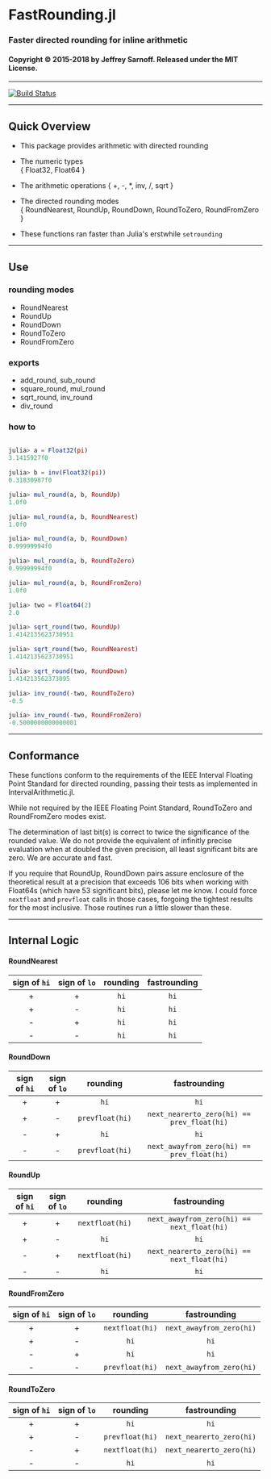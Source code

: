 # FastRounding.jl
### Faster directed rounding for inline arithmetic


#### Copyright © 2015-2018 by Jeffrey Sarnoff.  Released under the MIT License.

-----

[![Build Status](https://travis-ci.org/JeffreySarnoff/FastRounding.jl.svg?branch=master)](https://travis-ci.org/JeffreySarnoff/FastRounding.jl)

-----


## Quick Overview

* This package provides arithmetic with directed rounding

* The numeric types    
  { Float32, Float64 }
  
* The arithmetic operations
  { +, -, *, inv, /, sqrt }     

* The directed rounding modes    
  { RoundNearest, RoundUp, RoundDown, RoundToZero, RoundFromZero }
  
* These functions ran faster than Julia's erstwhile `setrounding`

-------

## Use

### rounding modes

- RoundNearest
- RoundUp
- RoundDown
- RoundToZero
- RoundFromZero

### exports

- add_round, sub_round
- square_round, mul_round
- sqrt_round, inv_round
- div_round

### how to

```julia

julia> a = Float32(pi)
3.1415927f0

julia> b = inv(Float32(pi))
0.31830987f0

julia> mul_round(a, b, RoundUp)
1.0f0

julia> mul_round(a, b, RoundNearest)
1.0f0

julia> mul_round(a, b, RoundDown)
0.99999994f0

julia> mul_round(a, b, RoundToZero)
0.99999994f0

julia> mul_round(a, b, RoundFromZero)
1.0f0

julia> two = Float64(2)
2.0

julia> sqrt_round(two, RoundUp)
1.4142135623730951

julia> sqrt_round(two, RoundNearest)
1.4142135623730951

julia> sqrt_round(two, RoundDown)
1.414213562373095

julia> inv_round(-two, RoundToZero)
-0.5

julia> inv_round(-two, RoundFromZero)
-0.5000000000000001
```

-------

## Conformance

These functions conform to the requirements of the IEEE Interval Floating Point Standard
for directed rounding, passing their tests as implemented in IntervalArithmetic.jl.

While not required by the IEEE Floating Point Standard, RoundToZero and RoundFromZero modes exist.

The determination of last bit(s) is correct to twice the significance of the rounded value.
We do not provide the equivalent of infinitly precise evaluation when at doubled the given
precision, all least significant bits are zero.  We are accurate and fast.

If you require that RoundUp, RoundDown pairs assure enclosure of the theoretical result
at a precision that exceeds 106 bits when working with Float64s (which have 53 significant bits),
please let me know.  I could force `nextfloat` and `prevfloat` calls in those cases, forgoing
the tightest results for the most inclusive.  Those routines run a little slower than these.

-------

## Internal Logic

#### RoundNearest

| sign of `hi` | sign of `lo` | rounding | fastrounding |
|:--:|:--:|:--:|:--:|
| +  | +   | `hi`  | `hi` |
| +  | -   | `hi`  | `hi` |
| -  | +   | `hi`  | `hi` |
| -  | -   | `hi`  | `hi` |

#### RoundDown

| sign of `hi` | sign of `lo` | rounding | fastrounding |
|:--:|:--:|:--:|:--:|
| +  | +   | `hi` | `hi` |
| +  | -   | `prevfloat(hi)`  | `next_nearerto_zero(hi) == prev_float(hi)` |
| -  | +   | `hi`  | `hi` |
| -  | -   | `prevfloat(hi)`  | `next_awayfrom_zero(hi) == prev_float(hi)` |

#### RoundUp

| sign of `hi` | sign of `lo` | rounding | fastrounding |
|:--:|:--:|:--:|:--:|
| +  | +   | `nextfloat(hi)` | `next_awayfrom_zero(hi) == next_float(hi)` |
| +  | -   | `hi`  | `hi` |
| -  | +   | `nextfloat(hi)` | `next_nearerto_zero(hi) == next_float(hi)` |
| -  | -   | `hi`  | `hi` |

#### RoundFromZero

| sign of `hi` | sign of `lo` | rounding | fastrounding |
|:--:|:--:|:--:|:--:|
| +  | +   | `nextfloat(hi)` | `next_awayfrom_zero(hi)` |
| +  | -   | `hi`  | `hi` |
| -  | +   | `hi`  | `hi` |
| -  | -   | `prevfloat(hi)` |  `next_awayfrom_zero(hi)` |


####  RoundToZero

| sign of `hi` | sign of `lo` | rounding | fastrounding |
|:--:|:--:|:--:|:--:|
| +  | +   | `hi`  | `hi` |
| +  | -   | `prevfloat(hi)` |  `next_nearerto_zero(hi)` |
| -  | +   | `nextfloat(hi)` | `next_nearerto_zero(hi)` |
| -  | -   | `hi`  | `hi` |



